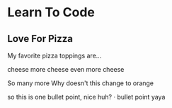 # Learn To Code
## Love For Pizza

My favorite pizza toppings are...

cheese
more cheese
even more cheese

So many more
Why doesn't this change to orange

so this is one bullet point, nice huh?
· bullet point yaya
